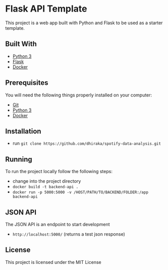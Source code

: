 # Flask API Template

This project is a web app built with Python and Flask to be used as a starter template.

## Built With

* [Python 3](https://www.python.org/)
* [Flask](http://flask.pocoo.org/)
* [Docker](https://www.docker.com/)

## Prerequisites

You will need the following things properly installed on your computer:

* [Git](http://git-scm.com/)
* [Python 3](https://www.python.org/)
* [Docker](https://www.docker.com/)

## Installation

* run `git clone https://github.com/dhiraka/spotify-data-analysis.git`

## Running

To run the project locally follow the following steps:

* change into the project directory
* `docker build -t backend-api .`
* `docker run -p 5000:5000 -v /HOST/PATH/TO/BACKEND/FOLDER:/app backend-api`

## JSON API

The JSON API is an endpoint to start development

* `http://localhost:5000/`
(returns a test json response)

## License

This project is licensed under the MIT License
